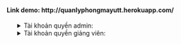 <svg fill="none" viewBox="0 0 400 400" width="400" height="400" xmlns="http://www.w3.org/2000/svg">
    <foreignObject width="100%" height="100%">
        <div xmlns="http://www.w3.org/1999/xhtml">
           <style>
                ul{
                list-style: none;
                }
            </style>
                <h4>Link demo: http://quanlyphongmayutt.herokuapp.com/</h4>
                <ul xmlns="http://www.w3.org/1999/xhtml">
                    <li> 
                        <div>
                            <details>
                                <summary>Tài khoản quyền admin:</summary>
                                <p>username: superadmin</p>
                                <p>password: 1234567</p>
                             </details>
                        </div>
                    </li>
                     <li>
                         <div>
                            <details>
                                <summary> Tài khoản quyền giảng viên:</summary>
                                <p>username: gv03</p>
                                <p>password: 123456</p>
                             </details>
                          </div>
                    </li>
                </ul>
        </div>
    </foreignObject>
</svg>
